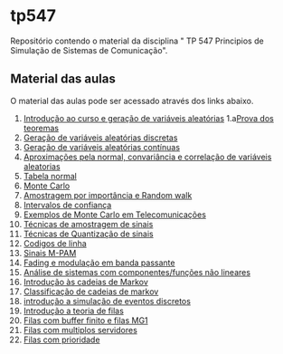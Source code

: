 # tp547
Repositório contendo o material da disciplina " TP 547 Principios de Simulação de Sistemas de Comunicação".
## Material das aulas

O material das aulas pode ser acessado através dos links abaixo.

1. [Introdução ao curso e geração de variáveis aleatórias](https://github.com/sam02/tp547/blob/main/aulas/aula1_2024_1.pdf)
   1.a[Prova dos teoremas](https://www.howardrudd.net/mathematics/hull-and-dobells-first-theorem/)
2. [Geração de variáveis aleatórias discretas](https://github.com/sam02/tp547/blob/main/aulas/aula2_2024_1.pdf)
3. [Geração de variáveis aleatórias contínuas](https://github.com/sam02/tp547/blob/main/aulas/aula3_2024_1.pdf)
4. [Aproximações pela normal, convariância e correlação de variáveis aleatorias](https://github.com/sam02/tp547/blob/main/aulas/aula4_2024_1.pdf)
5. [Tabela normal](https://github.com/sam02/tp547/blob/main/aulas/Tabela_Normal.pdf)
6. [Monte Carlo](https://github.com/sam02/tp547/blob/main/aulas/aula5_2024_1.pdf)
7. [Amostragem por importância e Random walk](https://github.com/sam02/tp547/blob/main/aulas/aula6_2024_1.pdf)
8. [Intervalos de confiança](https://github.com/sam02/tp547/blob/main/aulas/aula7_2024_1.pdf)
9. [Exemplos de Monte Carlo em Telecomunicações](https://github.com/sam02/tp547/blob/main/aulas/aula8_2024_1.pdf)
10. [Técnicas de amostragem de sinais](https://github.com/sam02/tp547/blob/main/aulas/aula9_2024_1.pdf)
11. [Técnicas de Quantização de sinais](https://github.com/sam02/tp547/blob/main/aulas/aula10_2024_1.pdf)
12. [Codigos de linha](https://github.com/sam02/tp547/blob/main/aulas/aula11_2024_1.pdf)
13. [Sinais M-PAM](https://github.com/sam02/tp547/blob/main/aulas/aula12_2024_1.pdf)
14. [Fading e modulação em banda passante](https://github.com/sam02/tp547/blob/main/aulas/aula13_2024_1.pdf)
15. [Análise de sistemas com componentes/funções não lineares](https://github.com/sam02/tp547/blob/main/aulas/aula14_2024_1.pdf)
16. [Introdução às cadeias de Markov](https://github.com/sam02/tp547/blob/main/aulas/aula15_2024_1.pdf)
17. [Classificação de cadeias de markov](https://github.com/sam02/tp547/blob/main/aulas/aula16_2024_1.pdf)
18. [introdução a simulação de eventos discretos](https://github.com/sam02/tp547/blob/main/aulas/aula17_2024_1.pdf)
19. [Introdução a teoria de filas](https://github.com/sam02/tp547/blob/main/aulas/aula18_2024_1.pdf)
20. [Filas com buffer finito e filas MG1](https://github.com/sam02/tp547/blob/main/aulas/aula19_2024_1.pdf)
21. [Filas com multiplos servidores](https://github.com/sam02/tp547/blob/main/aulas/aula20_2024_1.pdf)
22. [Filas com prioridade](https://github.com/sam02/tp547/blob/main/aulas/aula21_2024_1.pdf)
